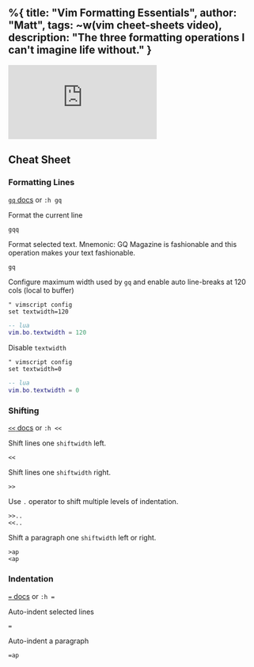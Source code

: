 %{
  title: "Vim Formatting Essentials",
  author: "Matt",
  tags: ~w(vim cheet-sheets video),
  description: "The three formatting operations I can't imagine life without."
}
---
<iframe
    class="embedded-yt"
    src="https://www.youtube.com/embed/l-kEyudr6YU?rel=0"
    title="YouTube video player"
    frameborder="0"
    allow="accelerometer; autoplay; clipboard-write; encrypted-media; gyroscope; picture-in-picture; web-share"
    referrerpolicy="strict-origin-when-cross-origin"
    allowfullscreen
>
</iframe>

## Cheat Sheet

### Formatting Lines

[`gq` docs](https://neovim.io/doc/user/change.html#gq) or `:h gq`

Format the current line
```
gqq
```

Format selected text.
Mnemonic: GQ Magazine is fashionable and this operation makes your text fashionable.
```
gq
```

Configure maximum width used by `gq` and enable auto line-breaks at 120 cols (local to buffer)
```vimscript
" vimscript config
set textwidth=120
```
```lua
-- lua
vim.bo.textwidth = 120
```

Disable `textwidth`
```vimscript
" vimscript config
set textwidth=0
```

```lua
-- lua
vim.bo.textwidth = 0
```

### Shifting

[`<<` docs](https://neovim.io/doc/user/change.html#%3C%3C) or `:h <<`

Shift lines one `shiftwidth` left.
```
<<
```

Shift lines one `shiftwidth` right.
```
>>
```

Use `.` operator to shift multiple levels of indentation.
```
>>..
<<..
```

Shift a paragraph one `shiftwidth` left or right.
```
>ap
<ap
```

### Indentation

[`=` docs](https://neovim.io/doc/user/change.html#%3D) or `:h =`

Auto-indent selected lines
```
=
```

Auto-indent a paragraph
```
=ap
```
